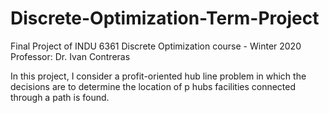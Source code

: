 # Discrete-Optimization-Term-Project

Final Project of INDU 6361 Discrete Optimization course - Winter 2020
Professor: Dr. Ivan Contreras

In this project, I consider a profit-oriented hub line problem in which the decisions are to determine the location of
p hubs facilities connected through a path is found. 


